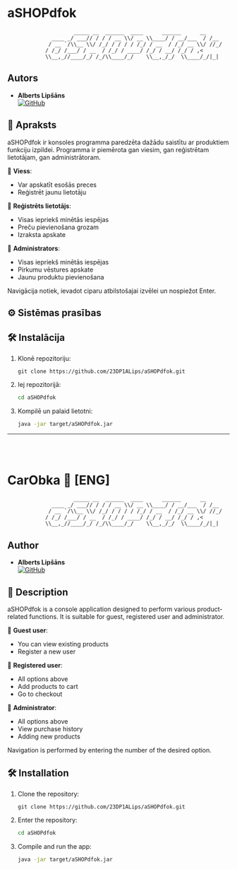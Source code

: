 # aSHOPdfok

```
                     _____ __  ______  ____      ______      __    
              ____ _/ ___// / / / __ \\/ __ \\____/ / __/___  / /__    
             / __ `/\\__ \\/ /_/ / / / / /_/ / __  / /_/ __ \\/ //_/    
            / /_/ /___/ / __  / /_/ / ____/ /_/ / __/ /_/ / ,<       
            \\__,_//____/_/ /_/\\____/_/    \\__,_/_/  \\____/_/|_|   
 ```

## Autors

- **Alberts Lipšāns** <br> [![GitHub](https://img.shields.io/badge/GitHub-%23121011.svg?logo=github&logoColor=white)](https://github.com/23DP1ALips)

## 📝 Apraksts

aSHOPdfok ir konsoles programma paredzēta dažādu saistītu ar produktiem funkciju izpildei. Programma ir piemērota gan viesim, gan reģistrētam lietotājam, gan administrātoram.

🔹 **Viess**:
- Var apskatīt esošās preces
- Reģistrēt jaunu lietotāju

🔹 **Reģistrēts lietotājs**:
- Visas iepriekš minētās iespējas
- Preču pievienošana grozam
- Izraksta apskate

🔹 **Administrators**:
- Visas iepriekš minētās iespējas
- Pirkumu vēstures apskate
- Jaunu produktu pievienošana

Navigācija notiek, ievadot ciparu atbilstošajai izvēlei un nospiežot Enter.

## ⚙️ Sistēmas prasības

## 🛠  Instalācija

1. Klonē repozitoriju:
   ```console
   git clone https://github.com/23DP1ALips/aSHOPdfok.git
   ```
2. Iej repozitorijā:
   ```bash
   cd aSHOPdfok
   ```
3. Kompilē un palaid lietotni:
   ```bash
   java -jar target/aSHOPdfok.jar
   ```
    
---
<br><br>

# CarObka 🚗 [ENG]

```
                     _____ __  ______  ____      ______      __    
              ____ _/ ___// / / / __ \\/ __ \\____/ / __/___  / /__    
             / __ `/\\__ \\/ /_/ / / / / /_/ / __  / /_/ __ \\/ //_/    
            / /_/ /___/ / __  / /_/ / ____/ /_/ / __/ /_/ / ,<       
            \\__,_//____/_/ /_/\\____/_/    \\__,_/_/  \\____/_/|_|   
 ```

## Author

- **Alberts Lipšāns** <br> [![GitHub](https://img.shields.io/badge/GitHub-%23121011.svg?logo=github&logoColor=white)](https://github.com/23DP1ALips)

## 📝 Description

aSHOPdfok is a console application designed to perform various product-related functions. It is suitable for guest, registered user and administrator.

🔹 **Guest user**:
- You can view existing products
- Register a new user

🔹 **Registered user**:
- All options above
- Add products to cart
- Go to checkout

🔹 **Administrator**:
- All options above
- View purchase history
- Adding new products


Navigation is performed by entering the number of the desired option.


## 🛠️ Installation

1. Clone the repository:
   ```console
   git clone https://github.com/23DP1ALips/aSHOPdfok.git
   ```
2. Enter the repository:
   ```bash
   cd aSHOPdfok
   ```
4. Compile and run the app:
   ```bash
   java -jar target/aSHOPdfok.jar
   ```
